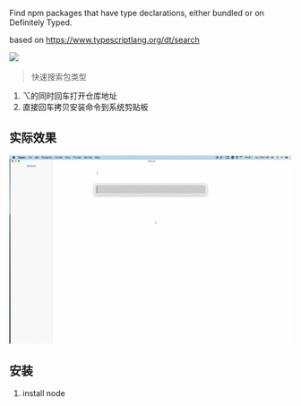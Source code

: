Find npm packages that have type declarations, either bundled or on Definitely Typed.

based on https://www.typescriptlang.org/dt/search


[![](https://img.shields.io/badge/version-v0.2-green)](./Type%20Search.alfredworkflow)



<!-- more -->

> 快速搜索包类型

1. ⌥的同时回车打开仓库地址
2. 直接回车拷贝安装命令到系统剪贴板


## 实际效果

![](./screenshot.gif)

## 安装

1. install node
